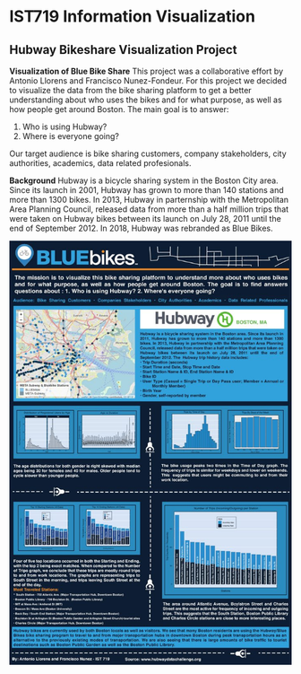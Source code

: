 # IST719 Information Visualization
## Hubway Bikeshare Visualization Project

**Visualization of Blue Bike Share**
This project was a collaborative effort by Antonio Llorens and Francisco Nunez-Fondeur. For this project we decided to visualize the data from the bike sharing platform to get a better understanding about who uses the bikes and for what purpose, as well as how people get around Boston. The main goal is to answer:

1. Who is using Hubway?
2. Where is everyone going?

Our target audience is bike sharing customers, company stakeholders, city authorities, academics, data related profesionals.

**Background**
Hubway is a bicycle sharing system in the Boston City area. Since its launch in 2001, Hubway has grown to more than 140 stations and more than 1300 bikes. In 2013, Hubway in parternship with the Metropolitan Area Planning Council, released data from more than a half million trips that were taken on Hubway bikes between its launch on July 28, 2011 until the end of September 2012. In 2018, Hubway was rebranded as Blue Bikes.


![Project Poster](https://raw.githubusercontent.com/frnunez/frnunez.github.io/master/images/visualization/finalpostersmall.jpg)
